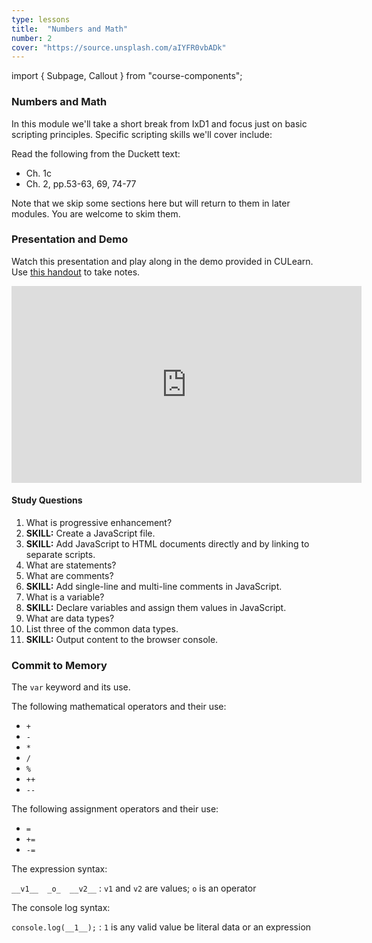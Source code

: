 ```yaml
---
type: lessons
title:  "Numbers and Math"
number: 2
cover: "https://source.unsplash.com/aIYFR0vbADk"
---
```

import { Subpage, Callout } from "course-components";

<Subpage slug="numbers-and-math">

### Numbers and Math

In this module we'll take a short break from IxD1 and focus just on basic scripting principles. Specific scripting skills we'll cover include:


<Callout color="secondary">

Read the following from the Duckett text:

* Ch. 1c
* Ch. 2, pp.53-63, 69, 74-77

</Callout>

Note that we skip some sections here but will return to them in later modules. You are welcome to skim them.

</Subpage>
<Subpage slug="presentation-and-demo">

### Presentation and Demo

Watch this presentation and play along in the demo provided in CULearn. Use [this handout](/docs/vcd-3650-lesson-2.pdf) to take notes.

<iframe width="560" height="315" src="https://www.youtube.com/embed/XNujdelUXuM?list=PLuOViGmL7TfUvXLsGu6JfBCAq-rF2iSQz" frameborder="0" allowfullscreen></iframe>

#### Study Questions

1. What is progressive enhancement?
2. **SKILL:** Create a JavaScript file.
3. **SKILL:** Add JavaScript to HTML documents directly and by linking to separate scripts.
4. What are statements?
5. What are comments?
6. **SKILL:** Add single-line and multi-line comments in JavaScript.
7. What is a variable?
8. **SKILL:** Declare variables and assign them values in JavaScript.
9. What are data types?
10. List three of the common data types.
11. **SKILL:** Output content to the browser console.

</Subpage>
<Subpage slug="commit-to-memory">

### Commit to Memory

The `var` keyword and its use.

The following mathematical operators and their use:

* `+`
* `-`
* `*`
* `/`
* `%`
* `++`
* `--`

The following assignment operators and their use:
* `=`
* `+=`
* `-=`

The expression syntax:

`__v1__  _o_  __v2__`
: `v1` and `v2` are values; `o` is an operator

The console log syntax:

`console.log(__1__);`
: `1` is any valid value be literal data or an expression

</Subpage>
